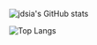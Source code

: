 ![jdsia's GitHub stats](https://github-readme-stats.vercel.app/api?username=jdsia&show_icons=true&theme=gruvbox&commits_year=2025)

![Top Langs](https://github-readme-stats.vercel.app/api/top-langs/?username=jdsia&stats_format=bytes)
<!--
**jdsia/jdsia** is a ✨ _special_ ✨ repository because its `README.md` (this file) appears on your GitHub profile.

Here are some ideas to get you started:

- 🔭 I’m currently working on ...
- 🌱 I’m currently learning ...
- 👯 I’m looking to collaborate on ...
- 🤔 I’m looking for help with ...
- 💬 Ask me about ...
- 📫 How to reach me: ...
- 😄 Pronouns: ...
- ⚡ Fun fact: ...
-->
